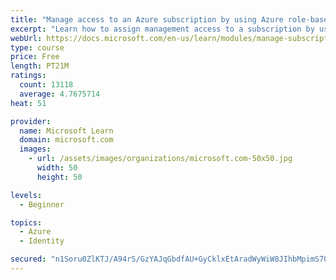 ```yaml
---
title: "Manage access to an Azure subscription by using Azure role-based access control (RBAC)"
excerpt: "Learn how to assign management access to a subscription by using Azure role-based access control."
webUrl: https://docs.microsoft.com/en-us/learn/modules/manage-subscription-access-azure-rbac/
type: course
price: Free
length: PT21M
ratings:
  count: 13118
  average: 4.7675714
heat: 51

provider:
  name: Microsoft Learn
  domain: microsoft.com
  images:
    - url: /assets/images/organizations/microsoft.com-50x50.jpg
      width: 50
      height: 50

levels:
  - Beginner

topics:
  - Azure
  - Identity

secured: "n1Soru0ZlKTJ/A94rS/GzYAJqGbdfAU+GyCklxEtAradWyWiW8JIhbMpimS7QBc3WJPWnushPkDw1HTu6t9dLTfoLToIrNDk9BDkd3uM1VSJ0NfGseMUgvSD5o6IIzSjR+iy2LPRY+56Tj8Dp1MttyTCtVLP6p28sUtXqX5oBDkVvocHn06LnbhKWRh2T8xzlvjWQkglM2Qxmq38CCzQnK76S+Ce50oQaIkwUvBIto5vuuOlBYInY0PHGalBDDB2jwy8UvwK+dzJPvqqlEUg2NlNzSVtf/ryonFFGL3cR1Iw5xlXDXxbWn+elr6Wg6VymUK21QXnpApOoBibrXHQO+BVmYDXxjaEqyKoPk4pYT5TJLbH9mxQ+krwxcWfUaDUHmlCTUWLL0DLBXQhoICrRtTenD0TzAitimRXV6S2QQ6TQdFh4e3yMtRsidm1JM4w;tYOeEwG1fOg4+G4esvUOEQ=="
---
```


